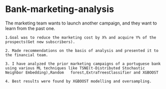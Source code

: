 # Bank-marketing-analysis

The marketing team wants to launch another campaign, and they want to learn from the past one.

    1.Goal was to reduce the marketing cost by X% and acquire Y% of the prospects(Get new subscribers).
  
    2. Made recommendations on the basis of analysis and presented it to the financial team.
  
    3. I have analyzed the prior marketing campaigns of a portuguese bank using various ML techniques like TSNE(t-Distributed Stochastic Neighbor Embedding),Random   forest,ExtraTreesClassifier and XGBOOST
  
    4. Best results were found by XGBOOST modelling and oversampling.
